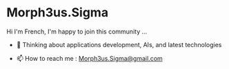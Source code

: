 # Morph3us.Sigma

Hi I'm French, I'm happy to join this community ...

- 🤔 Thinking about applications development, AIs, and latest technologies

- 📫 How to reach me : Morph3us.Sigma@gmail.com

<!--
**Morpheus-Sigma/Morpheus-Sigma** is a ✨ _special_ ✨ repository because its `README.md` (this file) appears on your GitHub profile.

Here are some ideas to get you started:

- 🔭 I’m currently working on ...
- 🌱 I’m currently learning ...
- 👯 I’m looking to collaborate on ...
- 🤔 I’m looking for help with ...
- 💬 Ask me about ...
- 📫 How to reach me: ...
- 😄 Pronouns: ...
- ⚡ Fun fact: ...



# Basic writing and formatting syntax
## Create sophisticated formatting for your prose and code on GitHub with simple syntax.
source : https://docs.github.com/en/get-started/writing-on-github/getting-started-with-writing-and-formatting-on-github/basic-writing-and-formatting-syntax

### Comments
<!-- Début des commentaires ...
Commentaires ...
Fin des commentaires --> 
<!--
### Headings
To create a heading, add 1 to 6 # symbols before your heading text. The number of # you use will determine the hierarchy level and typeface size of the heading.
# A first-level heading
## A second-level heading
### A third-level heading
etc...
When you use two or more headings, GitHub automatically generates a table of contents that you can access by clicking  within the file header.
Each heading title is listed in the table of contents and you can click a title to navigate to the selected section.

### Styling text
You can indicate emphasis with bold, italic, strikethrough, subscript, or superscript text in comment fields and .md files.

Bold	** ** or __ __	Ctrl+B (Windows/Linux)	**This is bold text**
Italic	* * or _ _     	Ctrl+I (Windows/Linux)	_This text is italicized_
Strikethrough	~~ ~~	None	~~This was mistaken text~~
Bold and nested italic	** ** and _ _	None	**This text is _extremely_ important**
All bold and italic	*** ***	None	***All this text is important***
Subscript	<sub> </sub>	None	This is a <sub>subscript</sub> text
Superscript	<sup> </sup>	None	This is a <sup>superscript</sup> text
Underline	<ins> </ins>	None	This is an <ins>underlined</ins> text

### Quoting text
You can quote text with a >.
Text that is not a quote
> Text that is a quote
Quoted text is indented, with a different type color.
When viewing a conversation, you can automatically quote text in a comment by highlighting the text, then typing R. You can quote an entire comment by clicking ···, then Quote reply.
-->
